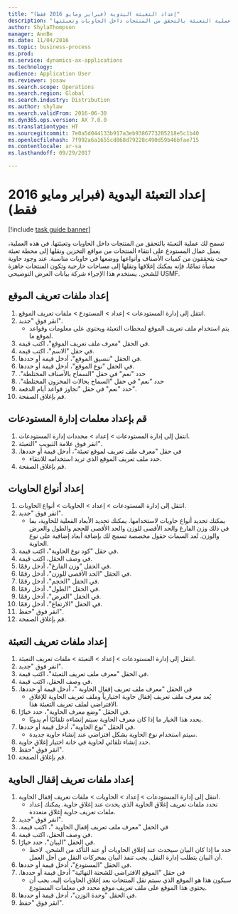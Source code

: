 ```yaml
--- 
title: "إعداد التعبئة اليدوية (فبراير ومايو 2016 فقط)"
description: "تسمح لك عملية التعبئة بالتحقق من المنتجات داخل الحاويات وتعبئتها."
author: ShylaThompson
manager: AnnBe
ms.date: 11/04/2016
ms.topic: business-process
ms.prod: 
ms.service: dynamics-ax-applications
ms.technology: 
audience: Application User
ms.reviewer: josaw
ms.search.scope: Operations
ms.search.region: Global
ms.search.industry: Distribution
ms.author: shylaw
ms.search.validFrom: 2016-06-30
ms.dyn365.ops.version: AX 7.0.0
ms.translationtype: HT
ms.sourcegitcommit: 7e0a5d044133b917a3eb9386773205218e5c1b40
ms.openlocfilehash: 7f992a6a1655cd868d79228c490d59b46bfae715
ms.contentlocale: ar-sa
ms.lasthandoff: 09/29/2017

---
```

# <a name="set-up-manual-packing-february--may-2016-only"></a>إعداد التعبئة اليدوية (فبراير ومايو 2016 فقط)

[!include [task guide banner](../../includes/task-guide-banner.md)]

تسمح لك عملية التعبئة بالتحقق من المنتجات داخل الحاويات وتعبئتها. في هذه العملية، يعمل عمال المستودع على انتقاء المنتجات من مواقع التخزين ونقلها إلى محطة تعبئة حيث يتحققون من كميات الأصناف وأنواعها ووضعها في حاويات مناسبة. عند وجود حاوية معبأة تمامًا، فإنه يمكنك إغلاقها ونقلها إلى مساحات خارجية وتكون المنتجات جاهزة للشحن. يستخدم هذا الإجراء شركة بيانات العرض التوضيحي USMF.


## <a name="set-up-location-profiles"></a>إعداد ملفات تعريف الموقع
1. انتقل إلى إدارة المستودعات‬ > إعداد > المستودع > ملفات تعريف الموقع‬.
2. انقر فوق "جديد".
    * يتم استخدام ملف تعريف الموقع لمحطات التعبئة ويحتوي على معلومات وقواعد لموقع ما.  
3. في الحقل "معرف ملف تعريف الموقع"، اكتب قيمة.
4. في حقل "الاسم"، اكتب قيمة.
5. في الحقل "تنسيق الموقع"، أدخل قيمة أو حددها.
6. في الحقل "نوع الموقع‬"، أدخل قيمة أو حددها.
7. حدد "نعم" في حقل "‏‫‏‫السماح بالأصناف المختلطة".
8. حدد "نعم" في حقل "‏‫‏‫السماح بحالات المخزون المختلطة".
9. حدد "نعم" في حقل "تجاوز قواعد أيام الدفعة".
10. قم بإغلاق الصفحة.

## <a name="set-up-warehouse-management-parameters"></a>قم بإعداد معلمات إدارة المستودعات 
1. انتقل إلى إدارة المستودعات > إعداد‬ > محددات إدارة المستودعات.
2. انقر فوق علامة التبويب "التعبئة".
3. في حقل "‏‫معرف ملف تعريف لموقع تعبئة"، أدخل قيمة أو حددها.
    * حدد ملف تعريف الموقع الذي تريد استخدامه للانتقاء.  
4. قم بإغلاق الصفحة.

## <a name="set-up-container-types"></a>إعداد أنواع الحاويات
1. انتقل إلى إدارة المستودعات > إعداد > الحاويات > أنواع الحاويات.
2. انقر فوق "جديد".
    * يمكنك تحديد أنواع حاويات لاستخدامها. يمكنك تحديد الأبعاد الفعلية للحاوية، بما في ذلك وزن الفارغ والحد الأقصى للوزن والحد الأقصى للحجم والطول والعرض والوزن.  تُعد السمات حقول مخصصة تسمح لك بإضافة أبعاد إضافية على نوع الحاوية.     
3. في حقل "كود نوع الحاوية"، اكتب قيمة.
4. في وصف الحقل، اكتب قيمة.
5. في الحقل "وزن الفارغ‬"، أدخل رقمًا.
6. في الحقل "الحد الأقصى للوزن"، أدخل رقمًا.
7. في الحقل "الحجم‬"، أدخل رقمًا.
8. في الحقل "الطول"، أدخل رقمًا.
9. في الحقل "العرض"، أدخل رقمًا.
10. في الحقل "الارتفاع"، أدخل رقمًا.
11. انقر فوق "حفظ".
12. قم بإغلاق الصفحة.

## <a name="set-up-packing-profiles"></a>إعداد ملفات تعريف التعبئة
1. انتقل إلى إدارة المستودعات > إعداد > التعبئة > ملفات تعريف التعبئة.
2. انقر فوق "جديد".
3. في الحقل "معرف ملف تعريف التعبئة"، اكتب قيمة.
4. في وصف الحقل، اكتب قيمة.
5. في الحقل "‏‫معرف ملف تعريف إقفال الحاوية "، أدخل قيمة أو حددها.
    * يُعد معرف ملف تعريف إقفال حاوية اختيارياً وملف تعريف الحاوية للإغلاق الافتراضي لملف تعريف التعبئة هذا.  
6. في الحقل "وضع معرف الحاوية"، حدد خيارًا.
    * يحدد هذا الخيار ما إذا كان معرف الحاوية سيتم إنشاءه تلقائيًا أم يدويًا.  
7. في الحقل "نوع الحاوية"، أدخل قيمة أو حددها.
    * سيتم استخدام نوع الحاوية بشكل افتراضي عند إنشاء حاوية جديدة.  
8. حدد إنشاء تلقائي لحاوية في خانة اختيار إغلاق حاوية.
9. انقر فوق "حفظ".
10. قم بإغلاق الصفحة.

## <a name="set-up-container-closing-profiles"></a>إعداد ملفات تعريف إقفال الحاوية
1. انتقل إلى إدارة المستودعات > إعداد > الحاويات > ملفات تعريف إقفال الحاوية‬.
    * تحدد ملفات تعريف إغلاق الحاوية الذي يحدث عند إغلاق حاوية. يمكنك إعداد ملفات تعريف حاوية إغلاق متعددة.       
2. انقر فوق "جديد".
3. في الحقل "‏‫معرف ملف تعريف إقفال الحاوية "، اكتب قيمة.
4. في وصف الحقل، اكتب قيمة.
5. في الحقل "البيان"، حدد خيارًا.
    * حدد ما إذا كان البيان سيحدث عند إغلاق الحاويات أو عند التأكد من الشحن. لاحظ أن البيان يتطلب إدارة النقل. يجب تنفذ البيان بمحركات النقل من أجل العمل.  
6. في الحقل "المستودع"، أدخل قيمة أو حددها.
7. في حقل "‏‫‏‫الموقع الافتراضي للشحنة النهائية‬" أدخل قيمة أو حددها.
    * سيكون هذا هو الموقع الذي سيتم نقل المنتجات بعد إغلاق الحاويات إليه. يجب أن يحتوي هذا الموقع على ملف تعريف موقع محدد في معلمات المستودع.  
8. في الحقل "وحدة الوزن"، أدخل قيمة أو حددها.
9. انقر فوق "حفظ".



